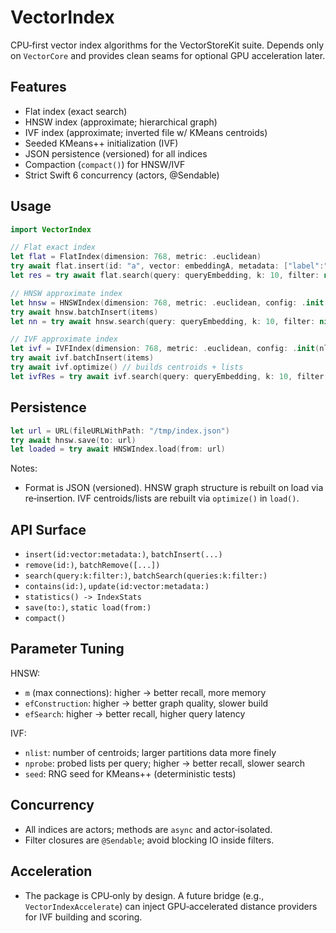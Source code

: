 # VectorIndex

CPU‑first vector index algorithms for the VectorStoreKit suite. Depends only on `VectorCore` and provides clean seams for optional GPU acceleration later.

## Features

- Flat index (exact search)
- HNSW index (approximate; hierarchical graph)
- IVF index (approximate; inverted file w/ KMeans centroids)
- Seeded KMeans++ initialization (IVF)
- JSON persistence (versioned) for all indices
- Compaction (`compact()`) for HNSW/IVF
- Strict Swift 6 concurrency (actors, @Sendable)

## Usage

```swift
import VectorIndex

// Flat exact index
let flat = FlatIndex(dimension: 768, metric: .euclidean)
try await flat.insert(id: "a", vector: embeddingA, metadata: ["label":"x"])
let res = try await flat.search(query: queryEmbedding, k: 10, filter: nil)

// HNSW approximate index
let hnsw = HNSWIndex(dimension: 768, metric: .euclidean, config: .init(m: 16, efConstruction: 200, efSearch: 64))
try await hnsw.batchInsert(items)
let nn = try await hnsw.search(query: queryEmbedding, k: 10, filter: nil)

// IVF approximate index
let ivf = IVFIndex(dimension: 768, metric: .euclidean, config: .init(nlist: 256, nprobe: 8))
try await ivf.batchInsert(items)
try await ivf.optimize() // builds centroids + lists
let ivfRes = try await ivf.search(query: queryEmbedding, k: 10, filter: nil)
```

## Persistence

```swift
let url = URL(fileURLWithPath: "/tmp/index.json")
try await hnsw.save(to: url)
let loaded = try await HNSWIndex.load(from: url)
```

Notes:
- Format is JSON (versioned). HNSW graph structure is rebuilt on load via re‑insertion. IVF centroids/lists are rebuilt via `optimize()` in `load()`.

## API Surface

- `insert(id:vector:metadata:)`, `batchInsert(...)`
- `remove(id:)`, `batchRemove([...])`
- `search(query:k:filter:)`, `batchSearch(queries:k:filter:)`
- `contains(id:)`, `update(id:vector:metadata:)`
- `statistics() -> IndexStats`
- `save(to:)`, `static load(from:)`
- `compact()`

## Parameter Tuning

HNSW:
- `m` (max connections): higher → better recall, more memory
- `efConstruction`: higher → better graph quality, slower build
- `efSearch`: higher → better recall, higher query latency

IVF:
- `nlist`: number of centroids; larger partitions data more finely
- `nprobe`: probed lists per query; higher → better recall, slower search
- `seed`: RNG seed for KMeans++ (deterministic tests)

## Concurrency

- All indices are actors; methods are `async` and actor‑isolated.
- Filter closures are `@Sendable`; avoid blocking IO inside filters.

## Acceleration

- The package is CPU‑only by design. A future bridge (e.g., `VectorIndexAccelerate`) can inject GPU‑accelerated distance providers for IVF building and scoring.
